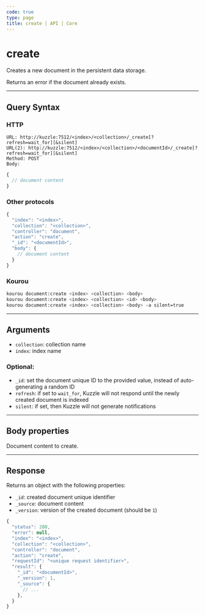 ```yaml
---
code: true
type: page
title: create | API | Core
---
```


# create



Creates a new document in the persistent data storage.

Returns an error if the document already exists.

---

## Query Syntax

### HTTP

```http
URL: http://kuzzle:7512/<index>/<collection>/_create[?refresh=wait_for][&silent]
URL(2): http://kuzzle:7512/<index>/<collection>/<documentId>/_create[?refresh=wait_for][&silent]
Method: POST
Body:
```

```js
{
  // document content
}
```

### Other protocols

```js
{
  "index": "<index>",
  "collection": "<collection>",
  "controller": "document",
  "action": "create",
  "_id": "<documentId>",
  "body": {
    // document content
  }
}
```

### Kourou

```bash
kourou document:create <index> <collection> <body>
kourou document:create <index> <collection> <id> <body>
kourou document:create <index> <collection> <body> -a silent=true
```

---

## Arguments

- `collection`: collection name
- `index`: index name

### Optional:

- `_id`: set the document unique ID to the provided value, instead of auto-generating a random ID
- `refresh`: if set to `wait_for`, Kuzzle will not respond until the newly created document is indexed
- `silent`: if set, then Kuzzle will not generate notifications <SinceBadge version="2.9.2" />

---

## Body properties

Document content to create.

---

## Response

Returns an object with the following properties:

- `_id`: created document unique identifier
- `_source`: document content
- `_version`: version of the created document (should be `1`)

```js
{
  "status": 200,
  "error": null,
  "index": "<index>",
  "collection": "<collection>",
  "controller": "document",
  "action": "create",
  "requestId": "<unique request identifier>",
  "result": {
    "_id": "<documentId>",
    "_version": 1,
    "_source": {
      // ...
    },
  }
}
```
